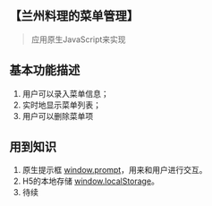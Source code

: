 ## 【兰州料理的菜单管理】
>应用原生JavaScript来实现
## 基本功能描述
1. 用户可以录入菜单信息；
2. 实时地显示菜单列表；
3. 用户可以删除菜单项

## 用到知识
1. 原生提示框 [window.prompt](https://developer.mozilla.org/en-US/docs/Web/API/Window/prompt)，用来和用户进行交互。
2. H5的本地存储 [window.localStorage](https://developer.mozilla.org/en-US/docs/Web/API/Window/localStorage)。
3. 待续


